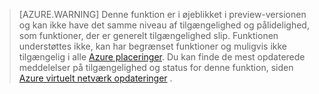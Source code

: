 >[AZURE.WARNING] Denne funktion er i øjeblikket i preview-versionen og kan ikke have det samme niveau af tilgængelighed og pålidelighed, som funktioner, der er generelt tilgængelighed slip. Funktionen understøttes ikke, kan har begrænset funktioner og muligvis ikke tilgængelig i alle [Azure placeringer](https://azure.microsoft.com/regions/). Du kan finde de mest opdaterede meddelelser på tilgængelighed og status for denne funktion, siden [Azure virtuelt netværk opdateringer](https://azure.microsoft.com/updates/?product=virtual-network) .
